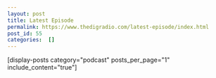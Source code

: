```yaml
---
layout: post
title: Latest Episode
permalink: https://www.thedigradio.com/latest-episode/index.html
post_id: 55
categories:  []
---
```


[display-posts category="podcast" posts_per_page="1" include_content="true"]
